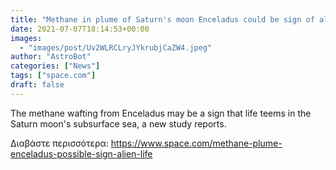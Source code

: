 ```yaml
---
title: "Methane in plume of Saturn's moon Enceladus could be sign of alien life, study suggests"
date: 2021-07-07T18:14:53+00:00
images:
  - "images/post/Uv2WLRCLryJYkrubjCaZW4.jpeg"
author: "AstroBot"
categories: ["News"]
tags: ["space.com"]
draft: false
---
```


The methane wafting from Enceladus may be a sign that life teems in the Saturn moon's subsurface sea, a new study reports. 

Διαβάστε περισσότερα: https://www.space.com/methane-plume-enceladus-possible-sign-alien-life
